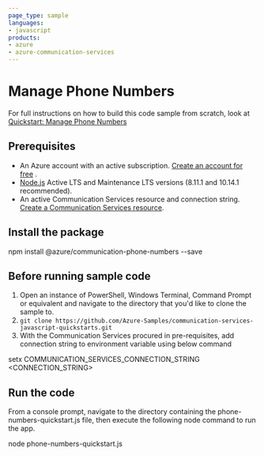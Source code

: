 ```yaml
---
page_type: sample
languages:
- javascript
products:
- azure
- azure-communication-services
---
```


# Manage Phone Numbers

For full instructions on how to build this code sample from scratch, look at [Quickstart: Manage Phone Numbers](https://learn.microsoft.com/en-us/azure/communication-services/quickstarts/telephony/get-phone-number?tabs=windows&pivots=programming-language-javascript)

## Prerequisites

- An Azure account with an active subscription. [Create an account for free](https://azure.microsoft.com/free/?WT.mc_id=A261C142F)  .
- [Node.js](https://nodejs.org/en/) Active LTS and Maintenance LTS versions (8.11.1 and 10.14.1 recommended).
- An active Communication Services resource and connection string. [Create a Communication Services resource](https://docs.microsoft.com/azure/communication-services/quickstarts/create-communication-resource).

## Install the package

npm install @azure/communication-phone-numbers --save

## Before running sample code

1. Open an instance of PowerShell, Windows Terminal, Command Prompt or equivalent and navigate to the directory that you'd like to clone the sample to.
2. `git clone https://github.com/Azure-Samples/communication-services-javascript-quickstarts.git`
3. With the Communication Services procured in pre-requisites, add connection string to environment variable using below command

setx COMMUNICATION_SERVICES_CONNECTION_STRING <CONNECTION_STRING>

## Run the code

From a console prompt, navigate to the directory containing the phone-numbers-quickstart.js file, then execute the following node command to run the app.

node phone-numbers-quickstart.js